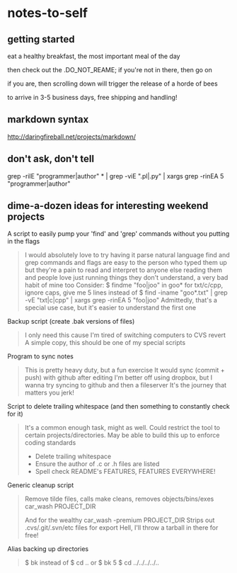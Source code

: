 notes-to-self
=============

getting started
---------------
eat a healthy breakfast, the most important meal of the day

then check out the .DO_NOT_REAME; if you're not in there, then go on

if you are, then scrolling down will trigger the release of a horde of bees

to arrive in 3-5 business days, free shipping and handling!

markdown syntax
---------------
http://daringfireball.net/projects/markdown/

don't ask, don't tell
---------------------
grep -rilE "programmer|author" * | grep -viE ".pl|.py" | xargs grep -rinEA 5 "programmer|author"

dime-a-dozen ideas for interesting weekend projects
---------------------------------------------------

A script to easily pump your 'find' and 'grep' commands without you putting in the flags
> I would absolutely love to try having it parse natural language
> find and grep commands and flags are easy to the person who typed them up
> but they're a pain to read and interpret to anyone else reading them
> and people love just running things they don't understand, a very bad habit of mine too
> Consider:
> $ findme "foo|joo" in goo* for txt/c/cpp, ignore caps, give me 5 lines
> instead of
> $ find -iname "goo*.txt" | grep -vE "txt|c|cpp" | xargs grep -rinEA 5 "foo|joo"
> Admittedly, that's a special use case, but it's easier to understand the first one

Backup script (create .bak versions of files)
> I only need this cause I'm tired of switching computers to CVS revert
> A simple copy, this should be one of my special scripts

Program to sync notes
> This is pretty heavy duty, but a fun exercise
> It would sync (commit + push) with github after editing
> I'm better off using dropbox, but I wanna try syncing to github and then a fileserver
> It's the journey that matters you jerk!

Script to delete trailing whitespace (and then something to constantly check for it)
> It's a common enough task, might as well.
> Could restrict the tool to certain projects/directories.
> May be able to build this up to enforce coding standards
> - Delete trailing whitespace
> - Ensure the author of .c or .h files are listed
> - Spell check README's
>  FEATURES, FEATURES EVERYWHERE!

Generic cleanup script
> Remove tilde files, calls make cleans, removes objects/bins/exes
> car_wash PROJECT_DIR
>
> And for the wealthy
> car_wash -premium PROJECT_DIR
> Strips out .cvs/.git/.svn/etc files for export
> Hell, I'll throw a tarball in there for free!

Alias backing up directories
> $ bk
> instead of
> $ cd ..
> or
> $ bk 5
> $ cd ../../../../..
